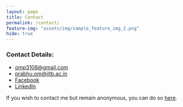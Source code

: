 ```yaml
---
layout: page
title: Contact 
permalink: /contact/
feature-img: "assets/img/sample_feature_img_2.png"
hide: true
---
```


<h3>Contact Details:</h3>
<ul>
	<li><a href="mailto:omp3108@gmail.com">omp3108@gmail.com</a></li>
	<li><a href="mailto:prabhu.om@iitb.ac.in">prabhu.om@iitb.ac.in</a></li>
	<li><a href="https://www.facebook.com/masterjacks42/">Facebook</a></li>
	<li><a href="https://www.linkedin.com/in/omprabhu31/">LinkedIn</a></li>
</ul>

If you wish to contact me but remain anonymous, you can do so [here](https://forms.gle/U7fuk4wQ771iAaLf6).